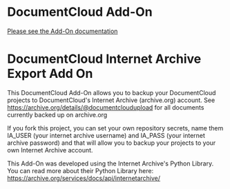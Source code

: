 
# DocumentCloud Add-On

[Please see the Add-On documentation](https://github.com/MuckRock/documentcloud-hello-world-addon/wiki/)

# DocumentCloud Internet Archive Export Add On

This DocumentCloud Add-On allows you to backup your DocumentCloud projects to DocumentCloud's Internet Archive (archive.org) account. 
See https://archive.org/details/@documentcloudupload for all documents currently backed up on archive.org 

If you fork this project, you can set your own repository secrets, name them IA_USER (your internet archive username) and IA_PASS (your internet archive password) and that will allow you to backup your projects to your own Internet Archive account. 

This Add-On was developed using the Internet Archive's Python Library. You can read more about their Python Library here:
https://archive.org/services/docs/api/internetarchive/

